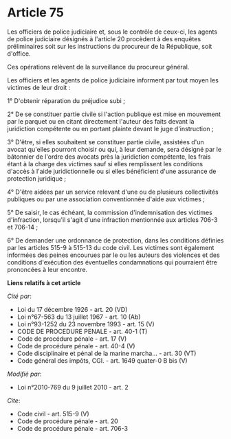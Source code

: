 # Article 75

Les officiers de police judiciaire et, sous le contrôle de ceux-ci, les agents de police judiciaire désignés à l'article 20
procèdent à des enquêtes préliminaires soit sur les instructions du procureur de la République, soit d'office. 

Ces opérations relèvent de la surveillance du procureur général. 

Les officiers et les agents de police judiciaire informent par tout moyen les victimes de leur droit : 

1° D'obtenir réparation du préjudice subi ; 

2° De se constituer partie civile si l'action publique est mise en mouvement par le parquet ou en citant directement l'auteur
des faits devant la juridiction compétente ou en portant plainte devant le juge d'instruction ; 

3° D'être, si elles souhaitent se constituer partie civile, assistées d'un avocat qu'elles pourront choisir ou qui, à leur
demande, sera désigné par le bâtonnier de l'ordre des avocats près la juridiction compétente, les frais étant à la charge des
victimes sauf si elles remplissent les conditions d'accès à l'aide juridictionnelle ou si elles bénéficient d'une assurance
de protection juridique ; 

4° D'être aidées par un service relevant d'une ou de plusieurs collectivités publiques ou par une association conventionnée
d'aide aux victimes ; 

5° De saisir, le cas échéant, la commission d'indemnisation des victimes d'infraction, lorsqu'il s'agit d'une infraction
mentionnée aux articles 706-3 et 706-14 ; 

6° De demander une ordonnance de protection, dans les conditions définies par les articles 515-9 à 515-13 du code civil. Les
victimes sont également informées des peines encourues par le ou les auteurs des violences et des conditions d'exécution des
éventuelles condamnations qui pourraient être prononcées à leur encontre.

**Liens relatifs à cet article**

_Cité par_:

  - Loi du 17 décembre 1926 - art. 20 (VD)
  - Loi n°67-563 du 13 juillet 1967 - art. 10 (Ab)
  - Loi n°93-1252 du 23 novembre 1993 - art. 15 (V)
  - CODE DE PROCEDURE PENALE - art. 40-1 (T)
  - Code de procédure pénale - art. 17 (V)
  - Code de procédure pénale - art. 40-4 (V)
  - Code disciplinaire et pénal de la marine marcha... - art. 30 (VT)
  - Code général des impôts, CGI. - art. 1649 quater-0 B bis (V)

_Modifié par_:

  - Loi n°2010-769 du 9 juillet 2010 - art. 2

_Cite_:

  - Code civil - art. 515-9 (V)
  - Code de procédure pénale - art. 20
  - Code de procédure pénale - art. 706-3
